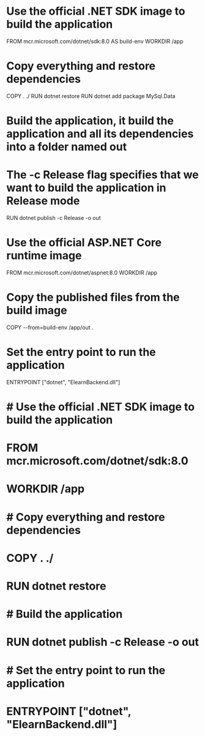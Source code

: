 # Use the official .NET SDK image to build the application
FROM mcr.microsoft.com/dotnet/sdk:8.0 AS build-env
WORKDIR /app

# Copy everything and restore dependencies
COPY . ./
RUN dotnet restore
RUN dotnet add package MySql.Data

# Build the application, it build the application and all its dependencies into a folder named out
# The -c Release flag specifies that we want to build the application in Release mode
RUN dotnet publish -c Release -o out

# Use the official ASP.NET Core runtime image
FROM mcr.microsoft.com/dotnet/aspnet:8.0
WORKDIR /app

# Copy the published files from the build image
COPY --from=build-env /app/out .

# Set the entry point to run the application
ENTRYPOINT ["dotnet", "ElearnBackend.dll"]


# # Use the official .NET SDK image to build the application
# FROM mcr.microsoft.com/dotnet/sdk:8.0
# WORKDIR /app

# # Copy everything and restore dependencies
# COPY . ./
# RUN dotnet restore

# # Build the application
# RUN dotnet publish -c Release -o out

# # Set the entry point to run the application
# ENTRYPOINT ["dotnet", "ElearnBackend.dll"]
